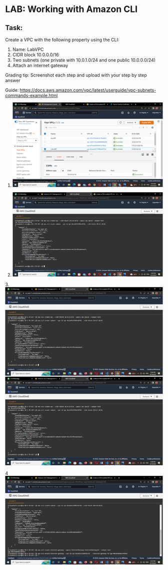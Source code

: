 # LAB: Working with Amazon CLI

## Task:

Create a VPC with the following property using the CLI:

1.  Name: LabVPC
2.  CIDR block 10.0.0.0/16
3.  Two subnets (one private with 10.0.1.0/24 and one public  10.0.0.0/24)
4.   Attach an internet gateway


Grading tip:  Screenshot each step and upload with your step by step answer


Guide:
https://docs.aws.amazon.com/vpc/latest/userguide/vpc-subnets-commands-example.html

1. ![](../Screenshots/Name%20Lab.Vpc.png)

2. ![](../Screenshots/VPC%20cidr%20created.png)

3.![](../Screenshots/subnet%201.png)
![](../Screenshots/subnet%201.png)

4![](../Screenshots/internet-gateway%20attached.png)


